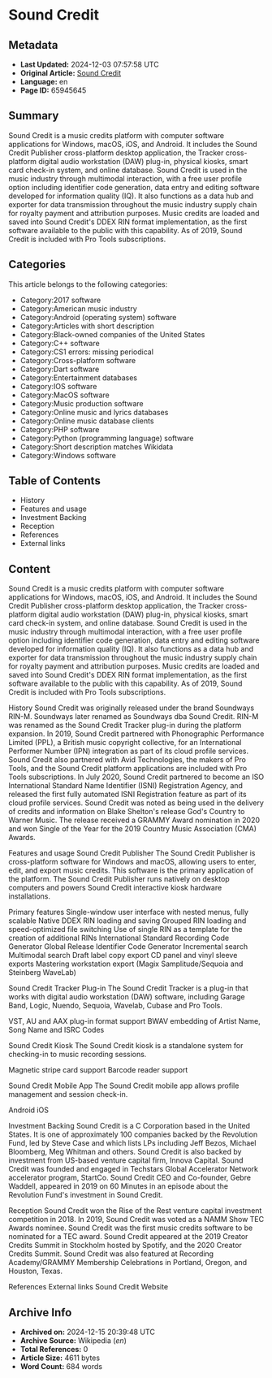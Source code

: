 # Sound Credit

## Metadata
- **Last Updated:** 2024-12-03 07:57:58 UTC
- **Original Article:** [Sound Credit](https://en.wikipedia.org/wiki/Sound_Credit)
- **Language:** en
- **Page ID:** 65945645

## Summary
Sound Credit is a music credits platform with computer software applications for Windows, macOS, iOS, and Android.  It includes the Sound Credit Publisher cross-platform desktop application, the Tracker cross-platform digital audio workstation (DAW) plug-in, physical kiosks, smart card check-in system, and online database.
Sound Credit is used in the music industry through multimodal interaction, with a free user profile option including identifier code generation, data entry and editing software developed for information quality (IQ).  It also functions as a data hub and exporter for data transmission throughout the music industry supply chain for royalty payment and attribution purposes.
Music credits are loaded and saved into Sound Credit's DDEX RIN format implementation, as the first software available to the public with this capability.  As of 2019, Sound Credit is included with Pro Tools subscriptions.

## Categories
This article belongs to the following categories:

- Category:2017 software
- Category:American music industry
- Category:Android (operating system) software
- Category:Articles with short description
- Category:Black-owned companies of the United States
- Category:C++ software
- Category:CS1 errors: missing periodical
- Category:Cross-platform software
- Category:Dart software
- Category:Entertainment databases
- Category:IOS software
- Category:MacOS software
- Category:Music production software
- Category:Online music and lyrics databases
- Category:Online music database clients
- Category:PHP software
- Category:Python (programming language) software
- Category:Short description matches Wikidata
- Category:Windows software

## Table of Contents

- History
- Features and usage
- Investment Backing
- Reception
- References
- External links

## Content

Sound Credit is a music credits platform with computer software applications for Windows, macOS, iOS, and Android.  It includes the Sound Credit Publisher cross-platform desktop application, the Tracker cross-platform digital audio workstation (DAW) plug-in, physical kiosks, smart card check-in system, and online database.
Sound Credit is used in the music industry through multimodal interaction, with a free user profile option including identifier code generation, data entry and editing software developed for information quality (IQ).  It also functions as a data hub and exporter for data transmission throughout the music industry supply chain for royalty payment and attribution purposes.
Music credits are loaded and saved into Sound Credit's DDEX RIN format implementation, as the first software available to the public with this capability.  As of 2019, Sound Credit is included with Pro Tools subscriptions.

History
Sound Credit was originally released under the brand Soundways RIN-M.  Soundways later renamed as Soundways dba Sound Credit.  RIN-M was renamed as the Sound Credit Tracker plug-in during the platform expansion.
In 2019, Sound Credit partnered with Phonographic Performance Limited (PPL), a British music copyright collective, for an International Performer Number (IPN) integration as part of its cloud profile services.
Sound Credit also partnered with Avid Technologies, the makers of Pro Tools, and the Sound Credit platform applications are included with Pro Tools subscriptions.
In July 2020, Sound Credit partnered to become an ISO International Standard Name Identifier (ISNI) Registration Agency, and released the first fully automated ISNI Registration feature as part of its cloud profile services.
Sound Credit was noted as being used in the delivery of credits and information on Blake Shelton's release God's Country to Warner Music.  The release received a GRAMMY Award nomination in 2020 and won Single of the Year for the 2019 Country Music Association (CMA) Awards.

Features and usage
Sound Credit Publisher
The Sound Credit Publisher is cross-platform software for Windows and macOS, allowing users to enter, edit, and export music credits.  This software is the primary application of the platform.  The Sound Credit Publisher runs natively on desktop computers and powers Sound Credit interactive kiosk hardware installations.

Primary features
Single-window user interface with nested menus, fully scalable
Native DDEX RIN loading and saving
Grouped RIN loading and speed-optimized file switching
Use of single RIN as a template for the creation of additional RINs
International Standard Recording Code Generator
Global Release Identifier Code Generator
Incremental search
Multimodal search
Draft label copy export
CD panel and vinyl sleeve exports
Mastering workstation export (Magix Samplitude/Sequoia and Steinberg WaveLab)

Sound Credit Tracker Plug-in
The Sound Credit Tracker is a plug-in that works with digital audio workstation (DAW) software, including Garage Band, Logic, Nuendo, Sequoia, Wavelab, Cubase and Pro Tools.

VST, AU and AAX plug-in format support
BWAV embedding of Artist Name, Song Name and ISRC Codes

Sound Credit Kiosk
The Sound Credit kiosk is a standalone system for checking-in to music recording sessions.

Magnetic stripe card support
Barcode reader support

Sound Credit Mobile App
The Sound Credit mobile app allows profile management and session check-in.

Android
iOS

Investment Backing
Sound Credit is a C Corporation based in the United States.  It is one of approximately 100 companies backed by the Revolution Fund, led by Steve Case and which lists LPs including Jeff Bezos, Michael Bloomberg, Meg Whitman and others. Sound Credit is also backed by investment from US-based venture capital firm, Innova Capital.  Sound Credit was founded and engaged in Techstars Global Accelerator Network accelerator program, StartCo.
Sound Credit CEO and Co-founder, Gebre Waddell, appeared in 2019 on 60 Minutes in an episode about the Revolution Fund's investment in Sound Credit.

Reception
Sound Credit won the Rise of the Rest venture capital investment competition in 2018.
In 2019, Sound Credit was voted as a NAMM Show TEC Awards nominee.  Sound Credit was the first music credits software to be nominated for a TEC award.
Sound Credit appeared at the 2019 Creator Credits Summit in Stockholm hosted by Spotify, and the 2020 Creator Credits Summit.
Sound Credit was also featured at Recording Academy/GRAMMY Membership Celebrations in Portland, Oregon, and Houston, Texas.

References
External links
Sound Credit Website

## Archive Info
- **Archived on:** 2024-12-15 20:39:48 UTC
- **Archive Source:** Wikipedia (_en_)
- **Total References:** 0
- **Article Size:** 4611 bytes
- **Word Count:** 684 words
